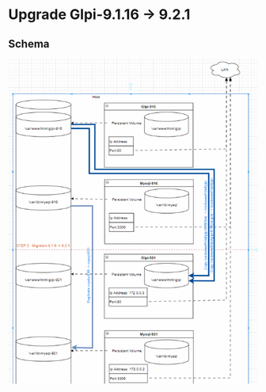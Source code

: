 # Upgrade Glpi-9.1.16 -> 9.2.1

## Schema

![schema](https://github.com/vijaidjearam/katacoda-scenarios/blob/main/glpi-playground/Assets/images/glpi-916to921.gif?raw=true)




